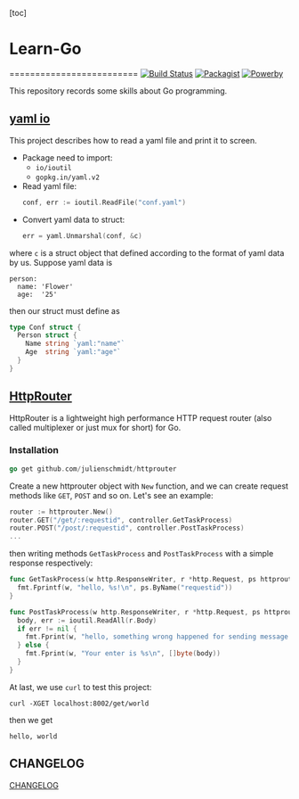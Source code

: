 [toc]

# Learn-Go
=========================
[![Build Status](https://img.shields.io/badge/build-passing-brightgreen.svg)](https://github.com/MrDongdongLin/Learn-Go#learn-go)
[![Packagist](https://img.shields.io/badge/paskagist-v1.1.0-blue.svg)](https://github.com/MrDongdongLin/Learn-Go/releases)
[![Powerby](https://img.shields.io/badge/powerby-DongdongLin-orange.svg)](https://github.com/MrDongdongLin)

This repository records some skills about Go programming.

## [yaml io](https://github.com/MrDongdongLin/Learn-Go/tree/master/yaml%20io)
This project describes how to read a yaml file and print it to screen.
- Package need to import:
  - `io/ioutil`
  - `gopkg.in/yaml.v2`
- Read yaml file:
  ``` go
  conf, err := ioutil.ReadFile("conf.yaml")
  ```
- Convert yaml data to struct:
  ```go
  err = yaml.Unmarshal(conf, &c)
  ```
where `c` is a struct object that defined according to the format of yaml data by us. Suppose yaml data is
```
person:
  name: 'Flower'
  age:  '25'
```
then our struct must define as
```go
type Conf struct {
  Person struct {
    Name string `yaml:"name"`
    Age  string `yaml:"age"`
  }
}
```

## [HttpRouter](https://github.com/MrDongdongLin/Learn-Go/tree/master/HttpRouter)
HttpRouter is a lightweight high performance HTTP request router (also called multiplexer or just mux for short) for Go.

### Installation
```go
go get github.com/julienschmidt/httprouter
```
Create a new httprouter object with `New` function, and we can create request methods like `GET`, `POST` and so on. Let's see an example:
```go
router := httprouter.New()
router.GET("/get/:requestid", controller.GetTaskProcess)
router.POST("/post/:requestid", controller.PostTaskProcess)
...
```
then writing methods `GetTaskProcess` and `PostTaskProcess` with a simple response respectively:
```go
func GetTaskProcess(w http.ResponseWriter, r *http.Request, ps httprouter.Params) {
  fmt.Fprintf(w, "hello, %s!\n", ps.ByName("requestid"))
}

func PostTaskProcess(w http.ResponseWriter, r *http.Request, ps httprouter.Params) {
  body, err := ioutil.ReadAll(r.Body)
  if err != nil {
    fmt.Fprint(w, "hello, something wrong happened for sending message to %s!\n", ps.ByName("requestid"))
  } else {
    fmt.Fprint(w, "Your enter is %s\n", []byte(body))
  }
}
```
At last, we use `curl` to test this project:
```
curl -XGET localhost:8002/get/world
```
then we get
```
hello, world
```
## CHANGELOG
[CHANGELOG](https://github.com/MrDongdongLin/Learn-Go/releases)